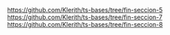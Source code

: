 https://github.com/Klerith/ts-bases/tree/fin-seccion-5
https://github.com/Klerith/ts-bases/tree/fin-seccion-7
https://github.com/Klerith/ts-bases/tree/fin-seccion-8